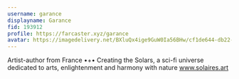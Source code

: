 ```yaml
---
username: garance
displayname: Garance
fid: 193912
profile: https://farcaster.xyz/garance
avatar: https://imagedelivery.net/BXluQx4ige9GuW0Ia56BHw/cf1de644-db22-4b16-f820-981774009600/original
---
```

Artist-author from France •+• Creating the Solars, a sci-fi universe dedicated to arts, enlightenment and harmony with nature www.solaires.art  

